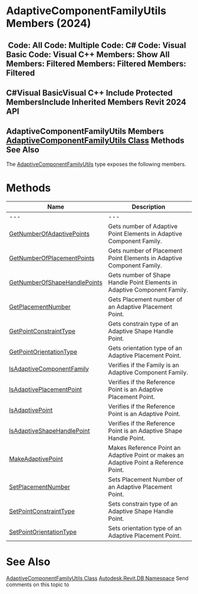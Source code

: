 # AdaptiveComponentFamilyUtils Members (2024)

﻿
 Code: All Code: Multiple Code: C# Code: Visual Basic Code: Visual C++  Members: Show All Members: Filtered Members: Filtered Members: Filtered   
---  
C#Visual BasicVisual C++
Include Protected MembersInclude Inherited Members
Revit 2024 API  
---  
AdaptiveComponentFamilyUtils Members  
[AdaptiveComponentFamilyUtils Class](6fdc0a79-5217-21b2-122d-b1987180cc5b.md "AdaptiveComponentFamilyUtils Class") Methods See Also  
---  
The [AdaptiveComponentFamilyUtils](6fdc0a79-5217-21b2-122d-b1987180cc5b.md "AdaptiveComponentFamilyUtils Class") type exposes the following members.
# Methods
| Name | Description |
| --- | --- |
| --- | --- | --- |
| [GetNumberOfAdaptivePoints](86837f8c-894a-a858-3984-af7cc142a1e1.md "GetNumberOfAdaptivePoints Method") | Gets number of Adaptive Point Elements in Adaptive Component Family. |
| [GetNumberOfPlacementPoints](f5d9c527-3348-276c-039c-7de85b308bd9.md "GetNumberOfPlacementPoints Method") | Gets number of Placement Point Elements in Adaptive Component Family. |
| [GetNumberOfShapeHandlePoints](78241d66-f092-f820-9be5-e9d0d36b6af9.md "GetNumberOfShapeHandlePoints Method") | Gets number of Shape Handle Point Elements in Adaptive Component Family. |
| [GetPlacementNumber](57d96dcd-d97a-cda1-6afa-d8a294ba6672.md "GetPlacementNumber Method") | Gets Placement number of an Adaptive Placement Point. |
| [GetPointConstraintType](26f04a97-ab5a-2180-9db1-b20749c4ab82.md "GetPointConstraintType Method") | Gets constrain type of an Adaptive Shape Handle Point. |
| [GetPointOrientationType](6745f75e-ed08-4d2e-b402-5fc42093874b.md "GetPointOrientationType Method") | Gets orientation type of an Adaptive Placement Point. |
| [IsAdaptiveComponentFamily](f3335479-cb8c-8a3e-3a84-48354825a501.md "IsAdaptiveComponentFamily Method") | Verifies if the Family is an Adaptive Component Family. |
| [IsAdaptivePlacementPoint](350e1a84-5110-4e61-704a-96edd790fab4.md "IsAdaptivePlacementPoint Method") | Verifies if the Reference Point is an Adaptive Placement Point. |
| [IsAdaptivePoint](af22c069-a5a5-f786-34b7-3f539e5d6c7a.md "IsAdaptivePoint Method") | Verifies if the Reference Point is an Adaptive Point. |
| [IsAdaptiveShapeHandlePoint](1d59c38b-f483-6be1-bcec-4fb7d9596cf9.md "IsAdaptiveShapeHandlePoint Method") | Verifies if the Reference Point is an Adaptive Shape Handle Point. |
| [MakeAdaptivePoint](8225009b-bcf6-7ce8-8d0a-4c7b3909b0e6.md "MakeAdaptivePoint Method") | Makes Reference Point an Adaptive Point or makes an Adaptive Point a Reference Point. |
| [SetPlacementNumber](64c94dcd-e950-f1f1-deb0-50b8673775dd.md "SetPlacementNumber Method") | Sets Placement Number of an Adaptive Placement Point. |
| [SetPointConstraintType](3d4c1b04-f574-7ff5-cac3-0c14e80b74ee.md "SetPointConstraintType Method") | Sets constrain type of an Adaptive Shape Handle Point. |
| [SetPointOrientationType](55ddb006-29fa-8f47-1f80-1e3e63158715.md "SetPointOrientationType Method") | Sets orientation type of an Adaptive Placement Point. |

# See Also
[AdaptiveComponentFamilyUtils Class](6fdc0a79-5217-21b2-122d-b1987180cc5b.md "AdaptiveComponentFamilyUtils Class")
[Autodesk.Revit.DB Namespace](87546ba7-461b-c646-cbb1-2cb8f5bff8b2.md "Autodesk.Revit.DB Namespace")
Send comments on this topic to 